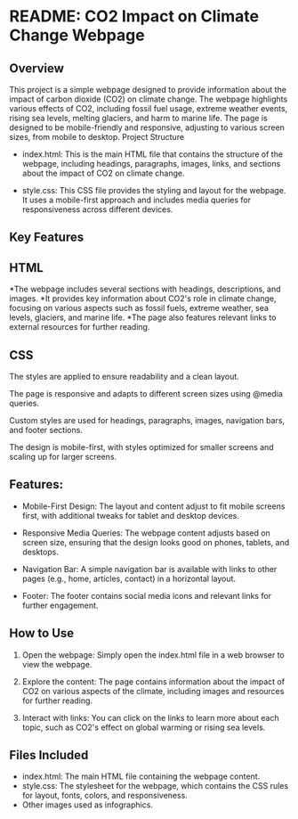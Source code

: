 # README: CO2 Impact on Climate Change Webpage
## Overview
This project is a simple webpage designed to provide information about the impact of carbon dioxide (CO2) on climate change. The webpage highlights various effects of CO2, including fossil fuel usage, extreme weather events, rising sea levels, melting glaciers, and harm to marine life. The page is designed to be mobile-friendly and responsive, adjusting to various screen sizes, from mobile to desktop.
Project Structure
* index.html: This is the main HTML file that contains the structure of the webpage, including headings, paragraphs, images, links, and sections about the impact of CO2 on climate change.

* style.css: This CSS file provides the styling and layout for the webpage. It uses a mobile-first approach and includes media queries for responsiveness across different devices.

## Key Features
## HTML
*The webpage includes several sections with headings, descriptions, and images.
*It provides key information about CO2's role in climate change, focusing on various aspects such as fossil fuels, extreme weather, sea levels, glaciers, and marine life.
*The page also features relevant links to external resources for further reading.

## CSS
The styles are applied to ensure readability and a clean layout.


The page is responsive and adapts to different screen sizes using @media queries.

Custom styles are used for headings, paragraphs, images, navigation bars, and footer sections.

The design is mobile-first, with styles optimized for smaller screens and scaling up for larger screens.

## Features:
* Mobile-First Design: The layout and content adjust to fit mobile screens first, with additional tweaks for tablet and desktop devices.

* Responsive Media Queries: The webpage content adjusts based on screen size, ensuring that the design looks good on phones, tablets, and desktops.

* Navigation Bar: A simple navigation bar is available with links to other pages (e.g., home, articles, contact) in a horizontal layout.

* Footer: The footer contains social media icons and relevant links for further engagement.


## How to Use
1. Open the webpage: Simply open the index.html file in a web browser to view the webpage.

2. Explore the content: The page contains information about the impact of CO2 on various aspects of the climate, including images and resources for further reading.

3. Interact with links: You can click on the links to learn more about each topic, such as CO2's effect on global warming or rising sea levels.


## Files Included
* index.html: The main HTML file containing the webpage content.
* style.css: The stylesheet for the webpage, which contains the CSS rules for layout, fonts, colors, and responsiveness.
* Other images used as infographics.
